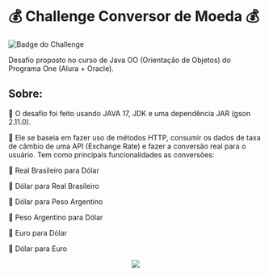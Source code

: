 <h1> 💰 Challenge Conversor de Moeda 💰 </h1> 

![Badge do Challenge]([https://ibb.co/mvDx25r](https://imgur.com/a/3Wqj7Xh))

<p>Desafio proposto no curso de Java OO (Orientação de Objetos) do Programa One (Alura + Oracle).</p>

## Sobre:
<p>🔨 O desafio foi feito usando JAVA 17, JDK e uma dependência JAR (gson 2.11.0). </p>
<p> 💬 Ele se baseia em fazer uso de métodos HTTP, consumir os dados de taxa de câmbio de uma API (Exchange Rate) e fazer a conversão real para o usuário.
Tem como principais funcionalidades as conversões: </p>


📌 Real Brasileiro para Dólar 

📌 Dólar para Real Brasileiro 

📌 Dólar para Peso Argentino

📌 Peso Argentino para Dólar

📌 Euro para Dólar

📌 Dólar para Euro

<p align="center">
<img loading="lazy" src="http://img.shields.io/static/v1?label=STATUS&message=CONCLUIDO%20&color=GREEN&style=for-the-badge"/>
</p>
